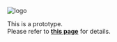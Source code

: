 ![logo](https://s3.us-west-2.amazonaws.com/secure.notion-static.com/32dcf2b2-0854-4316-9f76-22afc175f9f6/logo-sky-lg.png?X-Amz-Algorithm=AWS4-HMAC-SHA256&X-Amz-Content-Sha256=UNSIGNED-PAYLOAD&X-Amz-Credential=AKIAT73L2G45EIPT3X45%2F20230218%2Fus-west-2%2Fs3%2Faws4_request&X-Amz-Date=20230218T063321Z&X-Amz-Expires=86400&X-Amz-Signature=0cf188417df394ef7f2e0f1561cdce1d9f1c5bedbdcd757af230c559d1f26116&X-Amz-SignedHeaders=host&response-content-disposition=filename%3D%22logo-sky-lg.png%22&x-id=GetObject)

This is a prototype.</br>
Please refer to **[this page](https://trail-sword-f8d.notion.site/Mouken-8fa7cae2301d486798bdcf282e17e7b3)** for details.</br>

